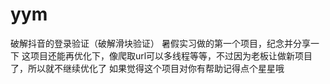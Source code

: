 # yym
破解抖音的登录验证（破解滑块验证）
暑假实习做的第一个项目，纪念并分享一下
这项目还能再优化下，像爬取url可以多线程等等，不过因为老板让做新项目了，所以就不继续优化了
如果觉得这个项目对你有帮助记得点个星星哦
